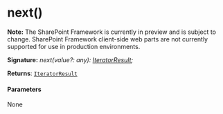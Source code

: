 # next()
**Note:** The SharePoint Framework is currently in preview and is subject to change. SharePoint Framework client-side web parts are not currently supported for use in production environments.





**Signature:** _next(value?: any): [IteratorResult](../../es6-collections/interface/iteratorresult.md)<T>;_

**Returns**: [`IteratorResult`](../../es6-collections/interface/iteratorresult.md)<T>





#### Parameters
None


